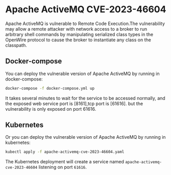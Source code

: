 # Apache ActiveMQ CVE-2023-46604

Apache ActiveMQ is vulnerable to Remote Code Execution.The vulnerability may allow a remote attacker with network access to a broker to run arbitrary shell commands by manipulating serialized class types in the OpenWire protocol to cause the broker to instantiate any class on the classpath. 

## Docker-compose
You can deploy the vulnerable version of Apache ActiveMQ by running in docker-compose:
```sh
docker-compose -f docker-compose.yml up
```
It takes several minutes to wait for the service to be accessed normally, and the exposed web service port is [8161],tcp port is [61616]. but the vulnerability is only exposed on port 61616.

## Kubernetes
Or you can deploy the vulnerable version of Apache ActiveMQ by running in kubernetes:
```sh
kubectl apply -f apache-activemq-cve-2023-46604.yaml
```
The Kubernetes deployment will create a service named `apache-activemq-cve-2023-46604` listening on port `61616`.
